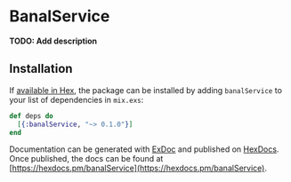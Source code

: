 # BanalService

**TODO: Add description**

## Installation

If [available in Hex](https://hex.pm/docs/publish), the package can be installed
by adding `banalService` to your list of dependencies in `mix.exs`:

```elixir
def deps do
  [{:banalService, "~> 0.1.0"}]
end
```

Documentation can be generated with [ExDoc](https://github.com/elixir-lang/ex_doc)
and published on [HexDocs](https://hexdocs.pm). Once published, the docs can
be found at [https://hexdocs.pm/banalService](https://hexdocs.pm/banalService).

